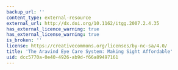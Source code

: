 ```yaml
---
backup_url: ''
content_type: external-resource
external_url: http://dx.doi.org/10.1162/itgg.2007.2.4.35
has_external_licence_warning: true
has_external_license_warning: true
is_broken: ''
license: https://creativecommons.org/licenses/by-nc-sa/4.0/
title: 'The Aravind Eye Care System: Making Sight Affordable'
uid: dcc5770a-0e40-4926-ab9d-f66a89497161
---
```

